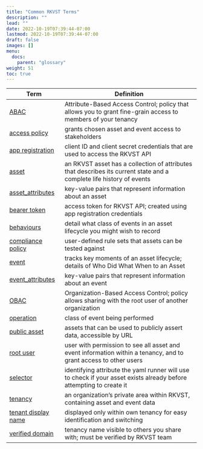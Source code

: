 ```yaml
---
title: "Common RKVST Terms"
description: ""
lead: ""
date: 2022-10-19T07:39:44-07:00
lastmod: 2022-10-19T07:39:44-07:00
draft: false
images: []
menu: 
  docs:
    parent: "glossary"
weight: 51
toc: true
---
```


| **Term**            | **Definition**                                                                                                       |
|---------------------|----------------------------------------------------------------------------------------------------------------------|
| [ABAC](https://docs.rkvst.com/docs/rkvst-basics/managing-access-to-an-asset-with-abac/)                | Attribute-Based Access Control; policy that allows you to grant fine-grain access to members of your tenancy         |
| [access policy](https://docs.rkvst.com/docs/overview/core-concepts/#access-policies)       | grants chosen asset and event access to stakeholders                                                                 |
| [app registration](https://docs.rkvst.com/docs/rkvst-basics/getting-access-tokens-using-app-registrations/#creating-an-app-registration)    | client ID and client secret credentials that are used to access the RKVST API                                        |
| [asset](https://docs.rkvst.com/docs/overview/core-concepts/#assets)               | an RKVST asset has a collection of attributes that describes its current state and a complete life history of events |
| [asset_attributes](https://docs.rkvst.com/docs/rkvst-basics/creating-an-asset/#creating-an-asset)    | key-value pairs that represent information about an asset                                                            |
| [bearer token](https://docs.rkvst.com/docs/rkvst-basics/creating-an-asset/#creating-an-asset)        | access token for RKVST API; created using app registration credentials                                               |
| [behaviours](https://docs.rkvst.com/docs/rkvst-basics/creating-an-asset/#creating-an-asset)          | detail what class of events in an asset lifecycle you might wish to record                                           |
| [compliance policy](https://docs.rkvst.com/docs/beyond-the-basics/compliance-policies/)   | user-defined rule sets that assets can be tested against                                                             |
| [event](https://docs.rkvst.com/docs/overview/core-concepts/#events)               | tracks key moments of an asset lifecycle; details of Who Did What When to an Asset                                   |
| [event_attributes](https://docs.rkvst.com/docs/rkvst-basics/creating-an-event-against-an-asset/#creating-events)    | key-value pairs that represent information about an event                                                            |
| [OBAC](https://docs.rkvst.com/docs/rkvst-basics/sharing-assets-with-obac/)                | Organization-Based Access Control; policy allows sharing with the root user of another organization                  |
| [operation](https://docs.rkvst.com/docs/rkvst-basics/creating-an-event-against-an-asset/#creating-events)           | class of event being performed                                                                                       |
| [public asset](https://docs.rkvst.com/docs/beyond-the-basics/public-attestation/)        | assets that can be used to publicly assert data, accessible by URL                                                   |
| [root user](https://docs.rkvst.com/docs/rkvst-basics/getting-access-tokens-using-app-registrations/#creating-an-app-registration)           | user with permission to see all asset and event information within a tenancy, and to grant access to other users     |
| [selector](https://docs.rkvst.com/docs/rkvst-basics/creating-an-asset/#creating-an-asset)            | identifying attribute the yaml runner will use to check if your asset exists already before attempting to create it  |
| [tenancy](https://docs.rkvst.com/docs/overview/core-concepts/#tenancies)             | an organization’s private area within RKVST, containing asset and event data                                         |
| [tenant display name](https://docs.rkvst.com/docs/beyond-the-basics/verified-domain/) | displayed only within own tenancy for easy identification and switching                                              |
| [verified domain](https://docs.rkvst.com/docs/beyond-the-basics/verified-domain/)     | tenancy name visible to others you share with; must be verified by RKVST team                                        |